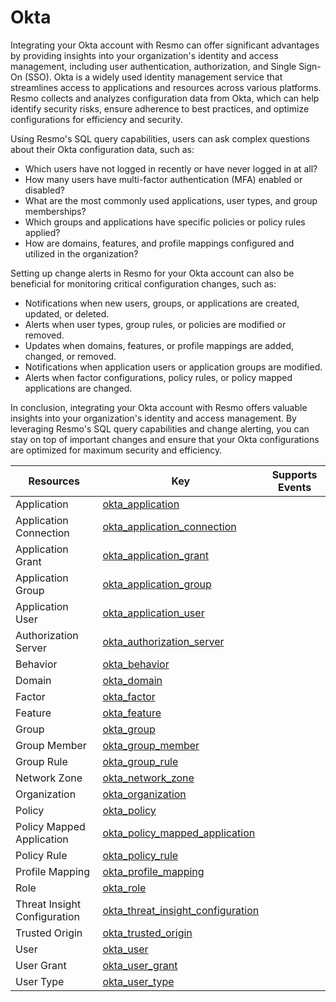 Okta
====
Integrating your Okta account with Resmo can offer significant advantages by providing insights into your organization's identity and access management, including user authentication, authorization, and Single Sign-On (SSO). Okta is a widely used identity management service that streamlines access to applications and resources across various platforms. Resmo collects and analyzes configuration data from Okta, which can help identify security risks, ensure adherence to best practices, and optimize configurations for efficiency and security.

Using Resmo's SQL query capabilities, users can ask complex questions about their Okta configuration data, such as:

* Which users have not logged in recently or have never logged in at all?
* How many users have multi-factor authentication (MFA) enabled or disabled?
* What are the most commonly used applications, user types, and group memberships?
* Which groups and applications have specific policies or policy rules applied?
* How are domains, features, and profile mappings configured and utilized in the organization?

Setting up change alerts in Resmo for your Okta account can also be beneficial for monitoring critical configuration changes, such as:

* Notifications when new users, groups, or applications are created, updated, or deleted.
* Alerts when user types, group rules, or policies are modified or removed.
* Updates when domains, features, or profile mappings are added, changed, or removed.
* Notifications when application users or application groups are modified.
* Alerts when factor configurations, policy rules, or policy mapped applications are changed.

In conclusion, integrating your Okta account with Resmo offers valuable insights into your organization's identity and access management. By leveraging Resmo's SQL query capabilities and change alerting, you can stay on top of important changes and ensure that your Okta configurations are optimized for maximum security and efficiency.

| **Resources**                | **Key**                                                                         | **Supports Events** |
| ---------------------------- | ------------------------------------------------------------------------------- | ------------------- |
| Application                  | [okta\_application](okta\_application.md)                                       |                     |
| Application Connection       | [okta\_application\_connection](okta\_application\_connection.md)               |                     |
| Application Grant            | [okta\_application\_grant](okta\_application\_grant.md)                         |                     |
| Application Group            | [okta\_application\_group](okta\_application\_group.md)                         |                     |
| Application User             | [okta\_application\_user](okta\_application\_user.md)                           |                     |
| Authorization Server         | [okta\_authorization\_server](okta\_authorization\_server.md)                   |                     |
| Behavior                     | [okta\_behavior](okta\_behavior.md)                                             |                     |
| Domain                       | [okta\_domain](okta\_domain.md)                                                 |                     |
| Factor                       | [okta\_factor](okta\_factor.md)                                                 |                     |
| Feature                      | [okta\_feature](okta\_feature.md)                                               |                     |
| Group                        | [okta\_group](okta\_group.md)                                                   |                     |
| Group Member                 | [okta\_group\_member](okta\_group\_member.md)                                   |                     |
| Group Rule                   | [okta\_group\_rule](okta\_group\_rule.md)                                       |                     |
| Network Zone                 | [okta\_network\_zone](okta\_network\_zone.md)                                   |                     |
| Organization                 | [okta\_organization](okta\_organization.md)                                     |                     |
| Policy                       | [okta\_policy](okta\_policy.md)                                                 |                     |
| Policy Mapped Application    | [okta\_policy\_mapped\_application](okta\_policy\_mapped\_application.md)       |                     |
| Policy Rule                  | [okta\_policy\_rule](okta\_policy\_rule.md)                                     |                     |
| Profile Mapping              | [okta\_profile\_mapping](okta\_profile\_mapping.md)                             |                     |
| Role                         | [okta\_role](okta\_role.md)                                                     |                     |
| Threat Insight Configuration | [okta\_threat\_insight\_configuration](okta\_threat\_insight\_configuration.md) |                     |
| Trusted Origin               | [okta\_trusted\_origin](okta\_trusted\_origin.md)                               |                     |
| User                         | [okta\_user](okta\_user.md)                                                     |                     |
| User Grant                   | [okta\_user\_grant](okta\_user\_grant.md)                                       |                     |
| User Type                    | [okta\_user\_type](okta\_user\_type.md)                                         |                     |
